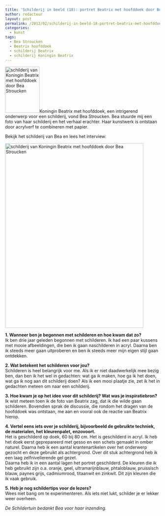 ```yaml
---
title: 'Schilderij in beeld (18): portret Beatrix met hoofddoek door Bea Stroucken'
author: redacteur
layout: post
permalink: /2012/02/schilderij-in-beeld-18-portret-beatrix-met-hoofddoek-door-bea-stroucken/
categories:
  - kunst
tags:
  - Bea Stroucken
  - Beatrix hoofddoek
  - schilderij Beatrix
  - schilderij Koningin Beatrix
---
```

[<img class="alignleft size-thumbnail wp-image-2446" title="schilderij van Koningin Beatrix met hoofddoek door Bea Stroucken" src="http://www.schildertuin.nl/wordpress/wp-content/uploads/2012/02/schilderij-van-Bea-112x150.jpg" alt="schilderij van Koningin Beatrix met hoofddoek door Bea Stroucken" width="112" height="150" />][1]Koningin Beatrix met hoofddoek, een intrigerend onderwerp voor een schilderij, vond Bea Stroucken. Bea stuurde mij een foto van haar schilderij en het verhaal erachter. Haar kunstwerk is ontstaan door acrylverf te combineren met papier.

Bekijk het schilderij van Bea en lees het interview:<!--more-->

[<img class="aligncenter size-full wp-image-2446" title="schilderij van Koningin Beatrix met hoofddoek door Bea Stroucken" src="http://www.schildertuin.nl/wordpress/wp-content/uploads/2012/02/schilderij-van-Bea.jpg" alt="schilderij van Koningin Beatrix met hoofddoek door Bea Stroucken" width="450" height="600" />][1]

**1. Wanneer ben je begonnen met schilderen en hoe kwam dat zo?**  
Ik ben drie jaar geleden begonnen met schilderen. Ik had een paar kussens met mooie afbeeldingen, die ben ik gaan naschilderen in acryl. Daarna ben ik steeds meer gaan uitproberen en ben ik steeds meer mijn eigen stijl gaan ontdekken.

**2. Wat betekent het schilderen voor jou?**  
Schilderen is heel belangrijk voor me. Als ik er niet daadwerkelijk mee bezig ben, dan ben ik het wel in gedachten: wat ga ik maken, hoe ga ik het doen, wat ga ik nog aan dit schilderij doen? Als ik een mooi plaatje zie, zet ik het in gedachten meteen om naar een schilderij.

**3. Hoe kwam je op het idee voor dit schilderij? Wat was je inspiratiebron?**  
Ik wist meteen toen ik de foto van Beatrix zag, dat ik die wilde gaan schilderen. Bovendien sprak de discussie, die rondom het dragen van de hoofddoek was ontstaan, me aan en vooral ook de reactie van Beatrix hierop.

**4. Vertel eens iets over je schilderij, bijvoorbeeld de gebruikte techniek, de materialen, het kleurenpalet, enzovoort.**  
Het is geschilderd op doek, 60 bij 80 cm. Het is geschilderd in acryl. Ik heb het doek eerst geprepareerd met gesso en een schets gemaakt in omber naturel. Daarna heb ik een aantal krantenartikelen over het onderwerp gezocht en deze gebruikt als achtergrond. Over dit stuk achtergrond heb ik een laag zelfnivellerende gel gezet.  
Daarna heb ik in een aantal lagen het portret geschilderd. De kleuren die ik heb gebruikt zijn o.a. oranje, geel, ultramarijnblauw, phtaloblauw, pruissisch blauw, paynes grijs, cadmiumrood, titaanwit en zinkwit. Dit zijn kleuren die ik vaak gebruik.

**5. Heb je nog schildertips voor de lezers?**  
Wees niet bang om te experimenteren. Als iets niet lukt, schilder je er lekker weer overheen.

*De Schildertuin bedankt Bea voor haar inzending.*

 [1]: http://www.schildertuin.nl/wordpress/wp-content/uploads/2012/02/schilderij-van-Bea.jpg